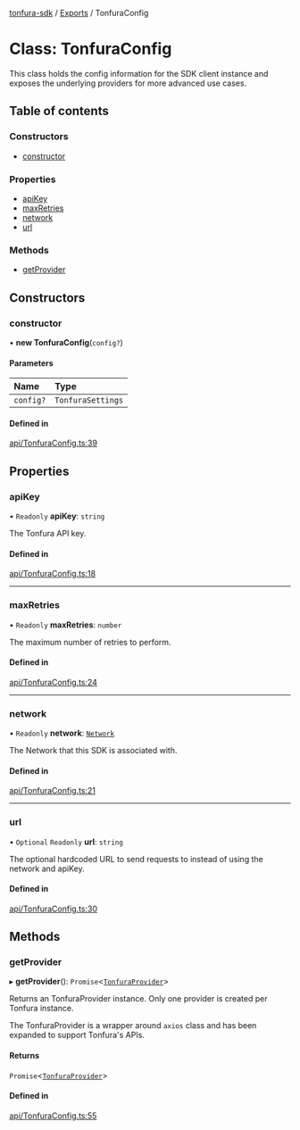 [tonfura-sdk](../README.md) / [Exports](../modules.md) / TonfuraConfig

# Class: TonfuraConfig

This class holds the config information for the SDK client instance and
exposes the underlying providers for more advanced use cases.

## Table of contents

### Constructors

- [constructor](TonfuraConfig.md#constructor)

### Properties

- [apiKey](TonfuraConfig.md#apikey)
- [maxRetries](TonfuraConfig.md#maxretries)
- [network](TonfuraConfig.md#network)
- [url](TonfuraConfig.md#url)

### Methods

- [getProvider](TonfuraConfig.md#getprovider)

## Constructors

### constructor

• **new TonfuraConfig**(`config?`)

#### Parameters

| Name | Type |
| :------ | :------ |
| `config?` | `TonfuraSettings` |

#### Defined in

[api/TonfuraConfig.ts:39](https://github.com/frigatebird-studio/tonfura-sdk/blob/b4cabeb/src/api/TonfuraConfig.ts#L39)

## Properties

### apiKey

• `Readonly` **apiKey**: `string`

The Tonfura API key.

#### Defined in

[api/TonfuraConfig.ts:18](https://github.com/frigatebird-studio/tonfura-sdk/blob/b4cabeb/src/api/TonfuraConfig.ts#L18)

___

### maxRetries

• `Readonly` **maxRetries**: `number`

The maximum number of retries to perform.

#### Defined in

[api/TonfuraConfig.ts:24](https://github.com/frigatebird-studio/tonfura-sdk/blob/b4cabeb/src/api/TonfuraConfig.ts#L24)

___

### network

• `Readonly` **network**: [`Network`](../enums/Network.md)

The Network that this SDK is associated with.

#### Defined in

[api/TonfuraConfig.ts:21](https://github.com/frigatebird-studio/tonfura-sdk/blob/b4cabeb/src/api/TonfuraConfig.ts#L21)

___

### url

• `Optional` `Readonly` **url**: `string`

The optional hardcoded URL to send requests to instead of using the network
and apiKey.

#### Defined in

[api/TonfuraConfig.ts:30](https://github.com/frigatebird-studio/tonfura-sdk/blob/b4cabeb/src/api/TonfuraConfig.ts#L30)

## Methods

### getProvider

▸ **getProvider**(): `Promise`<[`TonfuraProvider`](TonfuraProvider.md)\>

Returns an TonfuraProvider instance. Only one provider is created per
Tonfura instance.

The TonfuraProvider is a wrapper around `axios` class and
has been expanded to support Tonfura's APIs.

#### Returns

`Promise`<[`TonfuraProvider`](TonfuraProvider.md)\>

#### Defined in

[api/TonfuraConfig.ts:55](https://github.com/frigatebird-studio/tonfura-sdk/blob/b4cabeb/src/api/TonfuraConfig.ts#L55)
